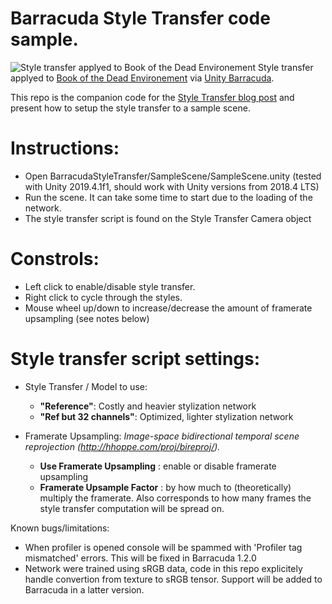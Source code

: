 # Barracuda Style Transfer code sample.

![Style transfer applyed to Book of the Dead Environement](https://github.com/Unity-Technologies/barracuda-release/raw/release/1.1.1/Documentation~/images/BarracudaLanding.png)
Style transfer applyed to [Book of the Dead Environement](https://assetstore.unity.com/packages/essentials/tutorial-projects/book-of-the-dead-environment-121175) via 
[Unity Barracuda](https://github.com/Unity-Technologies/barracuda-release).

This repo is the companion code for the [Style Transfer blog post](http://linkToDo) and present how to setup the style transfer to a sample scene.

# Instructions:
- Open BarracudaStyleTransfer/SampleScene/SampleScene.unity (tested with Unity 2019.4.1f1, should work with Unity versions from 2018.4 LTS)
- Run the scene. It can take some time to start due to the loading of the network.
- The style transfer script is found on the Style Transfer Camera object

# Constrols:
- Left click to enable/disable style transfer.
- Right click to cycle through the styles.
- Mouse wheel up/down to increase/decrease the amount of framerate upsampling (see notes below)

# Style transfer script settings:
- Style Transfer / Model to use:
  - **"Reference"**: Costly and heavier stylization network
  - **"Ref but 32 channels"**: Optimized, lighter stylization network
  
- Framerate Upsampling: 
  *Image-space bidirectional temporal scene reprojection (http://hhoppe.com/proj/bireproj/).*
  - **Use Framerate Upsampling** : enable or disable framerate upsampling
  - **Framerate Upsample Factor** : by how much to (theoretically) multiply the framerate. Also corresponds to how many frames the style transfer computation will be spread on.

Known bugs/limitations:
- When profiler is opened console will be spammed with 'Profiler tag mismatched' errors. This will be fixed in Barracuda 1.2.0
- Network were trained using sRGB data, code in this repo explicitely handle convertion from texture to sRGB tensor. Support will be added to Barracuda in a latter version.
